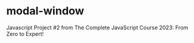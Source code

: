 # modal-window
Javascript Project #2 from The Complete JavaScript Course 2023: From Zero to Expert!
